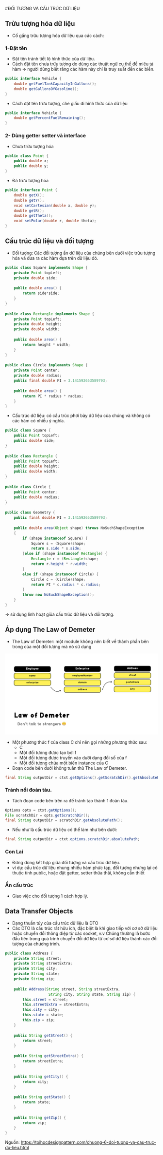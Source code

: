 #ĐỐI TƯỢNG VÀ CẤU TRÚC DỮ LIỆU

## Trừu tượng hóa dữ liệu
- Cố gắng trừu tượng hóa dữ liệu  qua các cách: 
### 1-Đặt tên
- Đặt tên tránh tiết lộ hình thức của dữ liệu.
- Cách đặt tên chưa trừu tượng do dùng các thuật ngữ cụ thể để miêu tả hàm => người dùng biết rằng các hàm này chỉ là truy suất đến các biền.
```java
public interface Vehicle {
    double getFuelTankCapacityInGallons();
    double getGallonsOfGasoline();
}
```
- Cách đặt tên trừu tượng, che giấu đi hình thức của dữ liệu
```java
public interface Vehicle {
    double getPercentFuelRemaining();
}
```
### 2- Dùng getter setter và interface
- Chưa trừu tượng hóa
```java
public class Point {
    public double x;
    public double y;
}
```
- Đã trừu tượng hóa
```java
public interface Point {
    double getX();
    double getY();
    void setCartesian(double x, double y);
    double getR();
    double getTheta();
    void setPolar(double r, double theta);
}
```
## Cấu trúc dữ liệu và đối tượng
- Đối tượng: Các đối tượng ẩn dữ liệu của chúng bên dưới việc trừu tượng hóa và đưa ra các hàm dựa trên dữ liệu đó.
```java
public class Square implements Shape {
    private Point topLeft;
    private double side;
 
    public double area() {
        return side*side;
    }
}
 
public class Rectangle implements Shape {
    private Point topLeft;
    private double height;
    private double width;
 
    public double area() {
        return height * width;
    }
}
 
public class Circle implements Shape {
    private Point center;
    private double radius;
    public final double PI = 3.141592653589793;
 
    public double area() {
        return PI * radius * radius;
    }
}
```
- Cấu trúc dữ liệu: có cấu trúc phơi bày dữ liệu của chúng và không có các hàm có nhiều ý nghĩa.
```java
public class Square {
    public Point topLeft;
    public double side;
}
 
public class Rectangle {
    public Point topLeft;
    public double height;
    public double width;
}
 
public class Circle {
    public Point center;
    public double radius;
}
 
public class Geometry {
    public final double PI = 3.141592653589793;
     
    public double area(Object shape) throws NoSuchShapeException
    {
        if (shape instanceof Square) {
            Square s = (Square)shape;
            return s.side * s.side;
        }else if (shape instanceof Rectangle) {
            Rectangle r = (Rectangle)shape;
            return r.height * r.width;
        }
        else if (shape instanceof Circle) {
            Circle c = (Circle)shape;
            return PI * c.radius * c.radius;
        }
        throw new NoSuchShapeException();
    }
}
```
=> sử dụng linh hoạt giũa cấu trúc dữ liệu và đối tượng.

## Áp dụng The Law of Demeter
- The Law of Demeter: một module không nên biết về thành phần bên trong của một đối tượng mà nó sử dụng

![img_4.png](img_4.png)
- Một phương thức f của class C chỉ nên gọi những phương thức sau:
  - C
  - Một đối tượng được tạo bởi f
  - Một đối tượng được truyền vào dưới dạng đối số của f
  - Một đối tượng chứa một biến instance của C
- Đoạn code bên dưới không tuân thủ The Law of Demeter.
```java
final String outputDir = ctxt.getOptions().getScratchDir().getAbsolutePath();

```
### Tránh nối đoàn tàu. 
 - Tách đoạn code bên trên ra để tránh tạo thành 1 đoàn tàu.
```java
Options opts = ctxt.getOptions();
File scratchDir = opts.getScratchDir();
final String outputDir = scratchDir.getAbsolutePath();

```

 - Nếu như là cấu trúc dữ liệu có thể làm như bên dưới: 
```java
final String outputDir = ctxt.options.scratchDir.absolutePath;

```

### Con Lai
- Đừng dùng kết hợp giữa đối tượng và cấu trúc dữ liệu.
- ví dụ: cấu trúc dữ liệu nhung nhiều hàm phức tạp, đối tượng nhưng lại có thuộc tính public, hoặc đặt getter, setter thừa thãi,
không cần thiết 

### Ẩn cấu trúc
- Giao việc cho đối tượng 1 cách hợp lý.

## Data Transfer Objects
- Dạng thuần túy của cấu trúc dữ liệu là DTO
- Các DTO là cấu trúc rất hữu ích, đặc biệt là khi giao tiếp với cơ sở dữ liệu hoặc chuyển đổi thông điệp từ các socket, v.v
Chúng thường là bước đầu tiên trong quá trình chuyển đổi dữ liệu từ cơ sở dữ liệu thành các đối tượng của chương trình.
```java
public class Address {
    private String street;
    private String streetExtra;
    private String city;
    private String state;
    private String zip;
 
    public Address(String street, String streetExtra,
                    String city, String state, String zip) {
        this.street = street;
        this.streetExtra = streetExtra;
        this.city = city;
        this.state = state;
        this.zip = zip;
    }
 
    public String getStreet() {
        return street;
    }
 
    public String getStreetExtra() {
        return streetExtra;
    }
 
    public String getCity() {
        return city;
    }
 
    public String getState() {
        return state;
    }
 
    public String getZip() {
        return zip;
    }
}

```
Nguồn: https://toihocdesignpattern.com/chuong-6-doi-tuong-va-cau-truc-du-lieu.html
